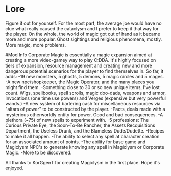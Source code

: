 # Lore
Figure it out for yourself. For the most part, the average joe would have no clue what really caused the cataclysm and I prefer to keep it that way for the player.
On the whole, the world of magic got out of hand as it became more and more popular. Ghost sightings and religious phenomena, mostly. More magic, more problems.


#Mod Info
Corporate Magic is essentially a magic expansion aimed at creating a more video-gamey way to play C:DDA. It's highly focused on tiers of expansion, resource 
management and creating new and more dangerous potential scenarios for the player to find themselves in. So far, it adds: 
-19 new monsters, 5 ghosts, 5 demons, 5 magic circles and 5 mages. 
-A new npc/shopkeeper, the Magic Operator, and the many places you might find them.
-Something close to 30 or so new unique items, I've lost count. Wigs, spellbooks, spell scrolls, magic doo-dads, weapons and armor, Invocations (one time use powers)
and Verges (expensive but very powerful wands.)
-A new system of bartering cash for miscellaneous resources via "altars of power" to be constructed by the player.
-Pacts, deals made with a mysterious otherworldly entity for power. Good and bad consequences.
-A plethora (~75) of new spells to experiment with. 
-5 professions: The Curious Private Eye, the Soon-To-Be Rancher, the Assets Recquisitions Department, the Useless Drunk, and the Blameless Dude/Dudette.
-Recipes to make it all happen. 
-The ability to select any spell at character creation for an associated amount of points. 
-The ability for base game and Magiclysm NPC's to generate knowing any spell in Magiclysm or Corporate Magic.
-More to be discovered.


All thanks to KorGgenT for creating Magiclysm in the first place. Hope it's enjoyed.

